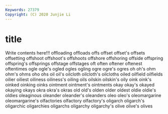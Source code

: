 ```yaml
---
Keywords: 27379
Copyright: (C) 2020 Junjie Li
---
```


# title

Write contents here!!!
offloading
offloads 
offs 
offset 
offset's 
offsets 
offsetting 
offshoot 
offshoot's 
offshoots 
offshore
offshoring 
offside 
offspring 
offspring's 
offsprings 
offstage 
offstages 
oft 
often 
oftener
oftenest 
oftentimes 
ogle 
ogle's 
ogled 
ogles 
ogling 
ogre 
ogre's 
ogres
oh 
oh's 
ohm 
ohm's 
ohms 
oho 
ohs 
oil 
oil's 
oilcloth
oilcloth's 
oilcloths 
oiled 
oilfield 
oilfields 
oilier 
oiliest 
oiliness 
oiliness's 
oiling
oils 
oilskin 
oilskin's 
oily 
oink 
oink's 
oinked 
oinking 
oinks 
ointment
ointment's 
ointments 
okay 
okay's 
okayed 
okaying 
okays 
okra 
okra's 
okras
old 
old's 
olden 
older 
oldest 
oldie 
oldie's 
oldies 
oleaginous 
oleander
oleander's 
oleanders 
oleo 
oleo's 
oleomargarine 
oleomargarine's 
olfactories 
olfactory 
olfactory's 
oligarch
oligarch's 
oligarchic 
oligarchies 
oligarchs 
oligarchy 
oligarchy's 
olive 
olive's 
olives 

